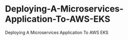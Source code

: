 # Deploying-A-Microservices-Application-To-AWS-EKS
Deploying A Microservices Application To AWS EKS
